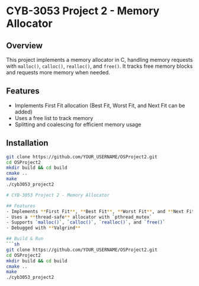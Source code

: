 # CYB-3053 Project 2 - Memory Allocator

## Overview
This project implements a memory allocator in C, handling memory requests with `malloc()`, `calloc()`, `realloc()`, and `free()`. It tracks free memory blocks and requests more memory when needed.

## Features
- Implements First Fit allocation (Best Fit, Worst Fit, and Next Fit can be added)
- Uses a free list to track memory
- Splitting and coalescing for efficient memory usage

## Installation
```sh
git clone https://github.com/YOUR_USERNAME/OSProject2.git
cd OSProject2
mkdir build && cd build
cmake ..
make
./cyb3053_project2

# CYB-3053 Project 2 - Memory Allocator

## Features
- Implements **First Fit**, **Best Fit**, **Worst Fit**, and **Next Fit**
- Uses a **thread-safe** allocator with `pthread_mutex`
- Supports `malloc()`, `calloc()`, `realloc()`, and `free()`
- Debugged with **Valgrind**

## Build & Run
```sh
git clone https://github.com/YOUR_USERNAME/OSProject2.git
cd OSProject2
mkdir build && cd build
cmake ..
make
./cyb3053_project2
